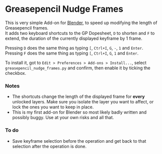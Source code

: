 # Greasepencil Nudge Frames


This is very simple Add-on for [Blender](http://blender.org), to speed up modifying the length of Greasepencil frames.  
It adds two keyboard shortcuts to the GP Dopesheet, `D` to shorten and `F` to extend, the duration of the currently displayed keyframe by 1 frame.

Pressing `D` does the same thing as typing `[`, `Ctrl+I`, `G`, `-`, `1` and `Enter`.  
Pressing `F` does the same thing as typing `[`, `Ctrl+I`, `G`, `1` and `Enter`.

To install it, got to `Edit > Preferences > Add-ons > Install...`, select `greasepencil_nudge_frames.py` and confirm, then enable it by ticking the checkbox.


### Notes

- The shortcuts change the length of the displayed frame for **every** unlocked layers. Make sure you isolate the layer you want to affect, or lock the ones you want to keep in place.
- This is my first add-on for Blender so most likely badly written and possibly buggy. Use at your own risks and all that.


### To do

- Save keyframe selection before the operation and get back to that selection after the operation is done.
